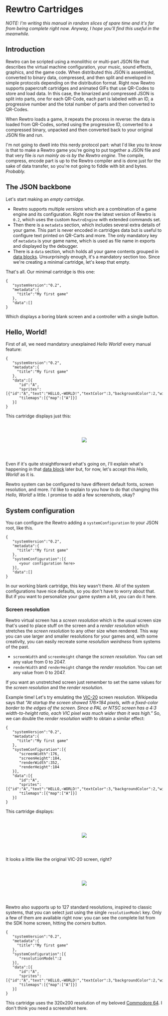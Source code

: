 # Rewtro Cartridges

_NOTE: I'm writing this manual in random slices of spare time and it's far from being complete right now. Anyway, I hope you'll find this useful in the meanwhile._

## Introduction

Rewtro can be scripted using a monolithic or multi-part JSON file that describes the virtual machine configuration, your music, sound effects, graphics, and the game code. When distributed this JSON is assembled, converted to binary data, compressed, and then split and enveloped in simple protocols depending on the distribution format. Right now Rewtro supports papercraft cartridges and animated GIFs that use QR-Codes to store and load data. In this case, the binarized and compressed JSON is split into parts, one for each QR-Code, each part is labeled with an ID, a progressive number and the total number of parts and then converted to QR-Codes.

When Rewtro loads a game, it repeats the process in reverse: the data is loaded from QR-Codes, sorted using the progressive ID, converted to a compressed binary, unpacked and then converted back to your original JSON file and run.

I'm not going to dwell into this nerdy protocol part: what I'd like you to know is that to make a Rewtro game you're going to put together a JSON file and that very file _is run mainly as-is by the Rewtro engine_. The compile, compress, encode part is up to the Rewtro compiler and is done just for the sake of data transfer, so you're not going to fiddle with bit and bytes. _Probably._

## The JSON backbone

Let's start making an _empty cartridge_.

  * Rewtro supports multiple _versions_ which are a combination of a game engine and its configuration. Right now the latest version of Rewtro is `0.2`, which uses the custom `RewtroEngine` with extended commands set.
  * Then there is a `metadata` section, which includes several extra details of your game. This part is never encoded in cartridges data but is useful to configure text printed on QR-Carts and more. The only mandatory key of `metadata` is your game name, which is used as file name in exports and displayed by the debugger.
  * There is a `data` section, which holds all your game contents grouped in [data blocks](datablocks.md). Unsurprisingly enough, it's a mandatory section too. Since we're creating a minimal cartridge, let's keep that empty.

That's all. Our minimal cartridge is this one:

```
{
   "systemVersion":"0.2",
   "metadata":{
     "title":"My first game"
   },
   "data":[]
}
```

Which displays a boring blank screen and a controller with a single button.

## Hello, World!

First of all, we need mandatory unexplained _Hello World!_ every manual feature:

```
{
   "systemVersion":"0.2",
   "metadata":{
     "title":"My first game"
   },
   "data":[{
      "id":"A",
      "sprites":[{"id":"A","text":"HELLO,~WORLD!","textColor":3,"backgroundColor":2,"width":50,"height":16}],
      "tilemaps":[{"map":["A"]}]
   }]
}
```

This cartridge displays just this:

<div align="center" style="margin:60px 0">
    <p><img src="images/helloworld-basic.png"></p>
</div>

Even if it's quite straightforward what's going on, I'll explain what's happening in that [data block](datablocks.md) later but, for now, let's accept this _Hello, World!_ as it is.

Rewtro system can be configured to have different default fonts, screen resolution, and more. I'd like to explain to you how to do that changing this _Hello, World!_ a little. I promise to add a few screenshots, okay?

## System configuration

You can configure the Rewtro adding a `systemConfiguration` to your JSON root, like this.

```
{
   "systemVersion":"0.2",
   "metadata":{
     "title":"My first game"
   },
   "systemConfiguration":[{
      <your configuration here>
   }],
   "data":[]
}
```

In our working blank cartridge, this key wasn't there. All of the system configurations have nice defaults, so you don't have to worry about that. But if you want to personalize your game system a bit, you can do it here.

### Screen resolution

Rewtro virtual screen has a _screen resolution_ which is the usual screen size that's used to place stuff on the screen and a _render resolution_ which stretches the _screen resolution_ to any other size when rendered. This way you can use larger and smaller resolutions for your games and, with some creativity, you can easily recreate some _resolution weirdness_ from systems of the past.

  * `screenWidth` and `screenHeight` change the _screen resolution_. You can set any value from 0 to 2047.
  * `renderWidth` and `renderHeight` change the _render resolution_. You can set any value from 0 to 2047.

If you want an unstretched screen just remember to set the same values for the _screen resolution_ and the _render resolution_.

Example time! Let's try emulating the [VIC-20](https://en.wikipedia.org/wiki/Commodore_VIC-20) screen resolution. Wikipedia says that _"At startup the screen showed 176×184 pixels, with a fixed-color border to the edges of the screen. Since a PAL or NTSC screen has a 4:3 width-to-height ratio, each VIC pixel was much wider than it was high."_ So, we can double the _render resolution width_ to obtain a similar effect:

```
{
   "systemVersion":"0.2",
   "metadata":{
     "title":"My first game"
   },
   "systemConfiguration":[{
      "screenWidth":176,
      "screenHeight":184,
      "renderWidth":352,
      "renderHeight":184
   }],
   "data":[{
      "id":"A",
      "sprites":[{"id":"A","text":"HELLO,~WORLD!","textColor":3,"backgroundColor":2,"width":50,"height":16}],
      "tilemaps":[{"map":["A"]}]
   }]
}
```

This cartridge displays:

<div align="center" style="margin:60px 0">
    <p><img src="images/helloworld-vic20.png"></p>
</div>

It looks a little like the original VIC-20 screen, right?

<div align="center" style="margin:60px 0">
    <p><img src="images/helloworld-vic20-original.png"></p>
</div>

Rewtro also supports up to 127 standard resolutions, inspired to classic systems, that you can select just using the single `resolutionModel` key. Only a few of them are available right now: you can see the complete list from the SDK home screen, hitting the _corners_ button.

```
{
   "systemVersion":"0.2",
   "metadata":{
     "title":"My first game"
   },
   "systemConfiguration":[{
      "resolutionModel":2
   }],
   "data":[{
      "id":"A",
      "sprites":[{"id":"A","text":"HELLO,~WORLD!","textColor":3,"backgroundColor":2,"width":50,"height":16}],
      "tilemaps":[{"map":["A"]}]
   }]
}
```

This cartridge uses the 320x200 resolution of my beloved [Commodore 64](https://en.wikipedia.org/wiki/Commodore_64#Graphics). I don't think you need a screenshot here.